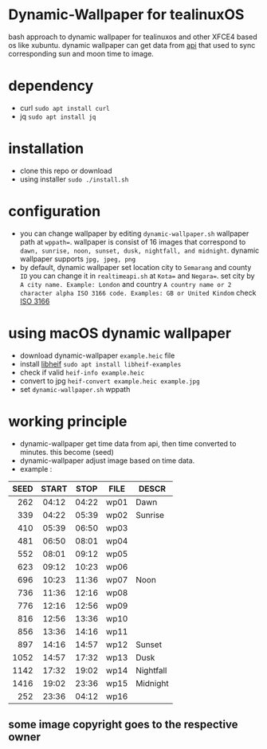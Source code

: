 # Dynamic-Wallpaper for tealinuxOS
bash approach to dynamic wallpaper for tealinuxos and other XFCE4 based os like xubuntu.
dynamic wallpaper can get data from [api](https://aladhan.com/prayer-times-api#GetTimingsByCity)
that used to sync corresponding sun and moon time to image.

# dependency
* curl `sudo apt install curl`
* jq `sudo apt install jq`

# installation
* clone this repo or download
* using installer `sudo ./install.sh`

# configuration
* you can change wallpaper by editing `dynamic-wallpaper.sh` wallpaper path at `wppath=`. 
wallpaper is consist of 16 images that correspond to `dawn, sunrise, noon, sunset, dusk, nightfall, and midnight`.
dynamic wallpaper supports `jpg, jpeg, png`
* by default, dynamic wallpaper set location city to `Semarang` and county `ID` you can change it in `realtimeapi.sh` at `Kota=` and `Negara=`.
set city by `A city name. Example: London` and country `A country name or 2 character alpha ISO 3166 code. Examples: GB or United Kindom` check [ISO 3166](https://en.wikipedia.org/wiki/List_of_ISO_3166_country_codes)

# using macOS dynamic wallpaper
* download dynamic-wallpaper `example.heic` file 
* install [libheif](https://github.com/strukturag/libheif) `sudo apt install libheif-examples`
* check if valid `heif-info example.heic`
* convert to jpg `heif-convert example.heic example.jpg`
* set `dynamic-wallpaper.sh` wppath

# working principle
* dynamic-wallpaper get time data from api, then time converted to minutes. this become (seed)
* dynamic-wallpaper adjust image based on time data.
* example :

| SEED | START | STOP  | FILE | DESCR     |
| ---: | :---: | :---: | ---- | --------- |
| 262  | 04:12 | 04:22 | wp01 | Dawn      |
| 339  | 04:22 | 05:39 | wp02 | Sunrise   |
| 410  | 05:39 | 06:50 | wp03 |           |
| 481  | 06:50 | 08:01 | wp04 |           |
| 552  | 08:01 | 09:12 | wp05 |           |
| 623  | 09:12 | 10:23 | wp06 |           |
| 696  | 10:23 | 11:36 | wp07 | Noon      |
| 736  | 11:36 | 12:16 | wp08 |           |
| 776  | 12:16 | 12:56 | wp09 |           |
| 816  | 12:56 | 13:36 | wp10 |           |
| 856  | 13:36 | 14:16 | wp11 |           |
| 897  | 14:16 | 14:57 | wp12 | Sunset    |
| 1052 | 14:57 | 17:32 | wp13 | Dusk      |
| 1142 | 17:32 | 19:02 | wp14 | Nightfall |
| 1416 | 19:02 | 23:36 | wp15 | Midnight  |
| 252  | 23:36 | 04:12 | wp16 |           |


## some image copyright goes to the respective owner
